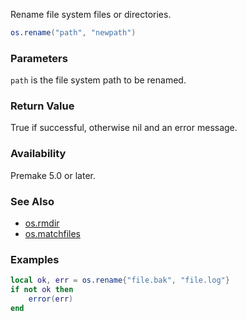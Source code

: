 Rename file system files or directories.

```lua
os.rename("path", "newpath")
```

### Parameters ###

`path` is the file system path to be renamed.


### Return Value ###

True if successful, otherwise nil and an error message.


### Availability ###

Premake 5.0 or later.


### See Also ###

* [os.rmdir](os.rmdir.md)
* [os.matchfiles](os.matchfiles.md)


### Examples ###

```lua
local ok, err = os.rename{"file.bak", "file.log"}
if not ok then
	error(err)
end
```
